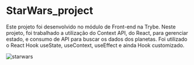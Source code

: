 # StarWars_project

Este projeto foi desenvolvido no módulo de Front-end na Trybe.
Neste projeto, foi trabalhado a utilização do Context API, do React, para gerenciar estado, e consumo de API para buscar os dados dos planetas. Foi utilizado o React Hook useState, useContext, useEffect e ainda Hook customizado.

![starwars](https://user-images.githubusercontent.com/90699176/170564215-563af35d-769f-4dd8-8463-b89a3a0376d8.gif)
